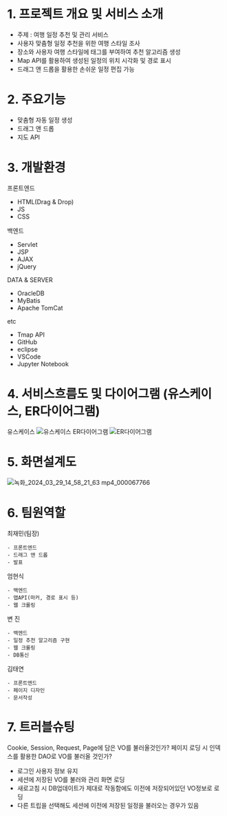 # 1. 프로젝트 개요 및 서비스 소개
- 주제 : 여행 일정 추천 및 관리 서비스
- 사용자 맞춤형 일정 추천을 위한 여행 스타일 조사
- 장소와 사용자 여행 스타일에 태그를 부여하여 추천 알고리즘 생성
- Map API를 활용하여 생성된 일정의 위치 시각화 및 경로 표시
- 드래그 앤 드롭을 활용한 손쉬운 일정 편집 가능

# 2. 주요기능
 - 맞춤형 자동 일정 생성
 - 드래그 앤 드롭
 - 지도 API

# 3. 개발환경
프론트엔드 
  - HTML(Drag & Drop)
  - JS
  - CSS
  
백엔드 
  - Servlet 
  - JSP
  - AJAX
  - jQuery
  
DATA & SERVER  
  - OracleDB
  - MyBatis
  - Apache TomCat
  
etc 
  - Tmap API
  - GitHub
  - eclipse
  - VSCode
  - Jupyter Notebook

# 4. 서비스흐름도 및 다이어그램 (유스케이스, ER다이어그램)
유스케이스
![유스케이스](https://github.com/2024-SMHRD-KDT-BigData-20/TriPlan/assets/162647935/05333b0f-010f-4861-9f70-251cb16a56d3)
ER다이어그램
![ER다이어그램](https://github.com/2024-SMHRD-KDT-BigData-20/TriPlan/assets/162647935/9e572ab3-376f-4175-b54f-e5637bff7ad8)

# 5. 화면설계도
![녹화_2024_03_29_14_58_21_63 mp4_000067766](https://github.com/2024-SMHRD-KDT-BigData-20/TriPlan/assets/160554303/998ef9cf-4788-4194-abbd-1a557a6a21bf)


# 6. 팀원역할
  최재민(팀장)
  
    - 프론트엔드
    - 드래그 앤 드롭
    - 발표
    
  엄현식
  
    - 백엔드
    - 맵API(마커, 경로 표시 등)
    - 웹 크롤링
  
  변 진
  
    - 백엔드
    - 일정 추천 알고리즘 구현
    - 웹 크롤링
    - DB통신
 
  김태연
  
    - 프론트엔드
    - 페이지 디자인
    - 문서작성

# 7. 트러블슈팅

  Cookie, Session, Request, Page에 담은 VO를 불러올것인가?
  페이지 로딩 시 인덱스를 활용한 DAO로 VO를 불러올 것인가?

  - 로그인 사용자 정보 유지
  - 세션에 저장된 VO를 불러와 관리 화면 로딩
  - 새로고침 시 DB업데이트가 제대로 작동함에도 이전에 저장되어있던 VO정보로 로딩
  - 다른 트립을 선택해도 세션에 이전에 저장된 일정을 불러오는 경우가 있음
